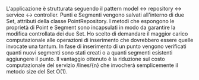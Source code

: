 L'applicazione è strutturata seguendo il pattern model <-> repository <-> service <-> controller.
Punti e Segmenti vengono salvati all'interno di due Set, attributi della classe PointRepository.
I metodi che espongono le proprietà di Point e Segment sono incapsulati in modo da garantire la modifica controllata dei due Set.
Ho scelto di demandare il maggior carico computazionale alle operazioni di inserimento che dovrebbero essere quelle invocate una tantum.
In fase di inserimento di un punto vengono verificati quanti nuovi segmenti sono stati creati o a quanti segmenti esistenti aggiungere il punto.
Il vantaggio ottenuto è la riduzione sul costo computazionale del servizio /lines/{n} che invocherà semplicemente il metodo size del Set O(1).